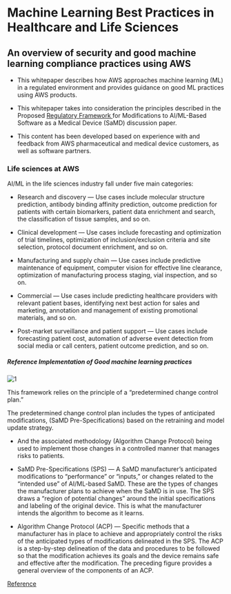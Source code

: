 
# Machine Learning Best Practices in Healthcare and Life Sciences

## An overview of security and good machine learning compliance practices using AWS

- This whitepaper describes how AWS approaches machine learning (ML) in a regulated environment and provides guidance on good ML practices using AWS products.

- This whitepaper takes into consideration the principles described in the Proposed <a href="https://www.fda.gov/files/medical%20devices/published/US-FDA-Artificial-Intelligence-and-Machine-Learning-Discussion-Paper.pdf"> Regulatory Framework </a> for Modifications to AI/ML-Based Software as a Medical Device (SaMD) discussion paper.

- This content has been developed based on experience with and feedback from AWS pharmaceutical and medical device customers, as well as software partners. 


### Life sciences at AWS

AI/ML in the life sciences industry fall under five main categories:


- Research and discovery — Use cases include molecular structure prediction, antibody binding affinity prediction, outcome prediction for patients with certain
biomarkers, patient data enrichment and search, the classification of tissue samples, and so on.


- Clinical development — Use cases include forecasting and optimization of trial timelines, optimization of inclusion/exclusion criteria and site selection, protocol document enrichment, and so on.


- Manufacturing and supply chain — Use cases include predictive maintenance of equipment, computer vision for effective line clearance, optimization of manufacturing process staging, vial inspection, and so on.


- Commercial — Use cases include predicting healthcare providers with relevant patient bases, identifying next best action for sales and marketing, annotation and management of existing promotional materials, and so on. 

- Post-market surveillance and patient support — Use cases include forecasting patient cost, automation of adverse event detection from social media or call centers, patient outcome prediction, and so on.




##### Reference Implementation of Good machine learning practices


![1](https://user-images.githubusercontent.com/23625821/143559110-27689442-ddf2-48e0-9925-85dacc30f14c.png)

This framework relies on the principle of a “predetermined change control plan.” 

The predetermined change control plan includes the types of anticipated modifications, (SaMD Pre-Specifications) based on the retraining and model update strategy. 

- And the associated methodology (Algorithm Change Protocol) being used to implement those changes in a controlled manner that manages risks to patients. 



- SaMD Pre-Specifications (SPS) — A SaMD manufacturer’s anticipated modifications to “performance” or “inputs,” or changes related to the “intended use” of AI/ML-based SaMD. These are the types of changes the manufacturer plans to achieve when the SaMD is in use. The SPS draws a “region of potential changes” around the initial specifications and labeling of the original device. This is what the manufacturer intends the algorithm to become as it learns.


- Algorithm Change Protocol (ACP) — Specific methods that a manufacturer has in place to achieve and appropriately control the risks of the anticipated types of modifications delineated in the SPS. The ACP is a step-by-step delineation of the data and procedures to be followed so that the modification achieves its goals and the device remains safe and effective after the modification. The preceding figure provides a general overview of the components of an ACP. 











<a href="https://d1.awsstatic.com/whitepapers/ML-best-practices-health-science.pdf?did=wp_card&trk=wp_card">  Reference </a>




